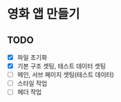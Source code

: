 # 영화 앱 만들기
## TODO
- [x] 파일 초기화
- [x] 기본 구조 셋팅, 테스트 데이터 셋팅
- [ ] 메인, 서브 페이지 셋팅(테스트 데이터)
- [ ] 스타일 작업
- [ ] 헤더 작업